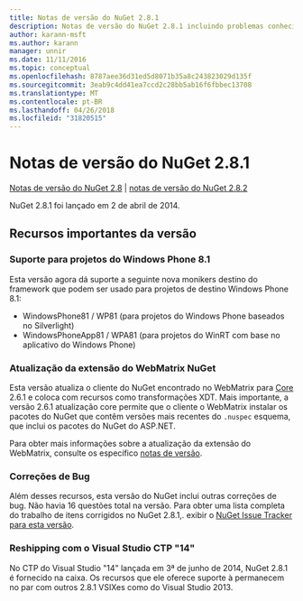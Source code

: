 ```yaml
---
title: Notas de versão do NuGet 2.8.1
description: Notas de versão do NuGet 2.8.1 incluindo problemas conhecidos, correções de bug, recursos adicionados e DCRs.
author: karann-msft
ms.author: karann
manager: unnir
ms.date: 11/11/2016
ms.topic: conceptual
ms.openlocfilehash: 8787aee36d31ed5d8071b35a8c243823029d135f
ms.sourcegitcommit: 3eab9c4dd41ea7ccd2c28bb5ab16f6fbbec13708
ms.translationtype: MT
ms.contentlocale: pt-BR
ms.lasthandoff: 04/26/2018
ms.locfileid: "31820515"
---
```

# <a name="nuget-281-release-notes"></a>Notas de versão do NuGet 2.8.1

[Notas de versão do NuGet 2.8](../release-notes/nuget-2.8.md) | [notas de versão do NuGet 2.8.2](../release-notes/nuget-2.8.2.md)

NuGet 2.8.1 foi lançado em 2 de abril de 2014.

## <a name="notable-features-in-the-release"></a>Recursos importantes da versão

### <a name="support-for-windows-phone-81-projects"></a>Suporte para projetos do Windows Phone 8.1
Esta versão agora dá suporte a seguinte nova monikers destino do framework que podem ser usado para projetos de destino Windows Phone 8.1:

* WindowsPhone81 / WP81 (para projetos do Windows Phone baseados no Silverlight)
* WindowsPhoneApp81 / WPA81 (para projetos do WinRT com base no aplicativo do Windows Phone)

### <a name="update-of-the-nuget-webmatrix-extension"></a>Atualização da extensão do WebMatrix NuGet
Esta versão atualiza o cliente do NuGet encontrado no WebMatrix para [Core](https://www.nuget.org/packages/Nuget.Core/2.6.1) 2.6.1 e coloca com recursos como transformações XDT. Mais importante, a versão 2.6.1 atualização core permite que o cliente o WebMatrix instalar os pacotes do NuGet que contêm versões mais recentes do `.nuspec` esquema, que inclui os pacotes do NuGet do ASP.NET.

Para obter mais informações sobre a atualização da extensão do WebMatrix, consulte os específico [notas de versão](../release-notes/nuget-2.6.1-for-WebMatrix.md).

### <a name="bug-fixes"></a>Correções de Bug
Além desses recursos, esta versão do NuGet inclui outras correções de bug. Não havia 16 questões total na versão. Para obter uma lista completa do trabalho de itens corrigidos no NuGet 2.8.1,. exibir o [NuGet Issue Tracker para esta versão](https://nuget.codeplex.com/workitem/list/advanced?keyword=&status=All&type=All&priority=All&release=NuGet%202.8.1&assignedTo=All&component=All&sortField=LastUpdatedDate&sortDirection=Descending&page=0&reasonClosed=All).

### <a name="reshipping-with-visual-studio-14-ctp"></a>Reshipping com o Visual Studio CTP "14"
No CTP do Visual Studio "14" lançada em 3ª de junho de 2014, NuGet 2.8.1 é fornecido na caixa. Os recursos que ele oferece suporte à permanecem no par com outros 2.8.1 VSIXes como do Visual Studio 2013.
